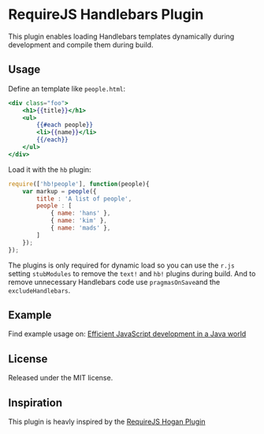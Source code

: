 # RequireJS Handlebars Plugin

This plugin enables loading Handlebars templates dynamically during development and compile them during build.

## Usage

Define an template like `people.html`:

```handlebars
<div class="foo">
    <h1>{{title}}</h1>
    <ul>
        {{#each people}}
        <li>{{name}}</li>
        {{/each}}
    </ul>
</div>
```

Load it with the `hb` plugin:

```js
require(['hb!people'], function(people){
    var markup = people({
        title : 'A list of people',
        people : [
			{ name: 'hans' },
			{ name: 'kim' },
			{ name: 'mads' },
		]
    });
});
```

The plugins is only required for dynamic load so you can use the `r.js` setting `stubModules` to remove the `text!` and `hb!` plugins during build. And to remove unnecessary Handlebars code use `pragmasOnSave`and the `excludeHandlebars`.

## Example

Find example usage on: [Efficient JavaScript development in a Java world](https://github.com/kjbekkelund/js-java-setup)

## License

Released under the MIT license.

## Inspiration

This plugin is heavly inspired by the [RequireJS Hogan Plugin](https://github.com/millermedeiros/requirejs-hogan-plugin)
